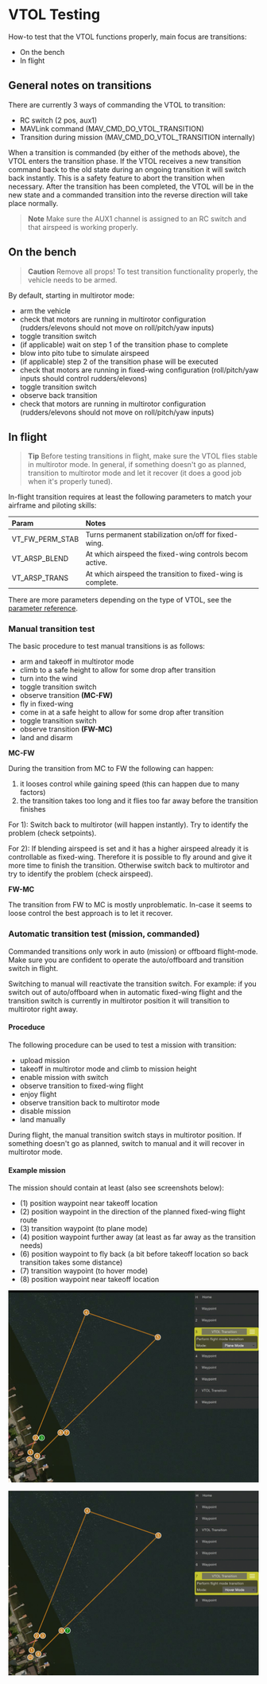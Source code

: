 # VTOL Testing

How-to test that the VTOL functions properly, main focus are transitions:

  * On the bench
  * In flight

## General notes on transitions

There are currently 3 ways of commanding the VTOL to transition:

  * RC switch (2 pos, aux1)
  * MAVLink command (MAV_CMD_DO_VTOL_TRANSITION)
  * Transition during mission (MAV_CMD_DO_VTOL_TRANSITION internally)

When a transition is commanded (by either of the methods above), the VTOL enters the transition phase. If the VTOL receives a new transition command back to the old state during an ongoing transition it will switch back instantly. This is a safety feature to abort the transition when necessary. After the transition has been completed, the VTOL will be in the new state and a commanded transition into the reverse direction will take place normally.

> **Note** Make sure the AUX1 channel is assigned to an RC switch and that airspeed is working properly.

## On the bench

> **Caution** Remove all props! To test transition functionality properly, the vehicle needs to be armed.

By default, starting in multirotor mode:

  * arm the vehicle
  * check that motors are running in multirotor configuration (rudders/elevons should not move on roll/pitch/yaw inputs)
  * toggle transition switch
  * (if applicable) wait on step 1 of the transition phase to complete
  * blow into pito tube to simulate airspeed
  * (if applicable) step 2 of the transition phase will be executed
  * check that motors are running in fixed-wing configuration (roll/pitch/yaw inputs should control rudders/elevons)
  * toggle transition switch
  * observe back transition
  * check that motors are running in multirotor configuration (rudders/elevons should not move on roll/pitch/yaw inputs)

## In flight

> **Tip** Before testing transitions in flight, make sure the VTOL flies stable in multirotor mode. In general, if something doesn't go as planned, transition to multirotor mode and let it recover (it does a good job when it's properly tuned).

In-flight transition requires at least the following parameters to match your airframe and piloting skills:

| Param | Notes |
| :--- | :--- |
| VT_FW_PERM_STAB | Turns permanent stabilization on/off for fixed-wing. |
| VT_ARSP_BLEND | At which airspeed the fixed-wing controls becom active. |
| VT_ARSP_TRANS | At which airspeed the transition to fixed-wing is complete. |

There are more parameters depending on the type of VTOL, see the [parameter reference](../advanced/parameter_reference.md#vtol-attitude-control).

### Manual transition test

The basic procedure to test manual transitions is as follows:

  * arm and takeoff in multirotor mode
  * climb to a safe height to allow for some drop after transition
  * turn into the wind
  * toggle transition switch
  * observe transition **(MC-FW)**
  * fly in fixed-wing
  * come in at a safe height to allow for some drop after transition
  * toggle transition switch
  * observe transition **(FW-MC)**
  * land and disarm

**MC-FW**

During the transition from MC to FW the following can happen:

  1. it looses control while gaining speed (this can happen due to many factors)
  2. the transition takes too long and it flies too far away before the transition finishes

For 1): Switch back to multirotor (will happen instantly). Try to identify the problem (check setpoints).

For 2): If blending airspeed is set and it has a higher airspeed already it is controllable as fixed-wing. Therefore it is possible to fly around and give it more time to finish the transition. Otherwise switch back to multirotor and try to identify the problem (check airspeed).

**FW-MC**

The transition from FW to MC is mostly unproblematic. In-case it seems to loose control the best approach is to let it recover.

### Automatic transition test (mission, commanded)

Commanded transitions only work in auto (mission) or offboard flight-mode. Make sure you are confident to operate the auto/offboard and transition switch in flight.

Switching to manual will reactivate the transition switch. For example: if you switch out of auto/offboard when in automatic fixed-wing flight and the transition switch is currently in multirotor position it will transition to multirotor right away.

#### Proceduce

The following procedure can be used to test a mission with transition:

  * upload mission
  * takeoff in multirotor mode and climb to mission height
  * enable mission with switch
  * observe transition to fixed-wing flight
  * enjoy flight
  * observe transition back to multirotor mode
  * disable mission
  * land manually
  
During flight, the manual transition switch stays in multirotor position. If something doesn't go as planned, switch to manual and it will recover in multirotor mode.

#### Example mission

The mission should contain at least (also see screenshots below):

  * (1) position waypoint near takeoff location
  * (2) position waypoint in the direction of the planned fixed-wing flight route
  * (3) transition waypoint (to plane mode)
  * (4) position waypoint further away (at least as far away as the transition needs)
  * (6) position waypoint to fly back (a bit before takeoff location so back transition takes some distance)
  * (7) transition waypoint (to hover mode)
  * (8) position waypoint near takeoff location

![Mission, showing transition WP to plane](../../assets/vtol/qgc_mission_example_a.png)

![Mission, showing transition WP to hover](../../assets/vtol/qgc_mission_example_b.png)


